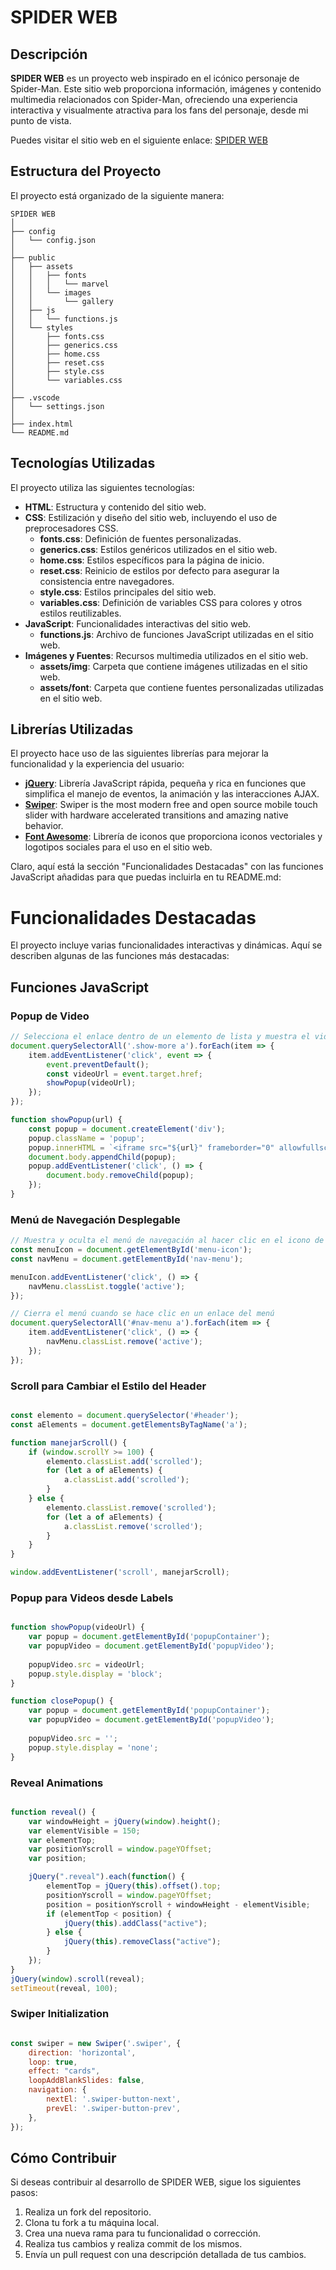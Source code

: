 # SPIDER WEB

## Descripción

**SPIDER WEB** es un proyecto web inspirado en el icónico personaje de Spider-Man. Este sitio web proporciona información, imágenes y contenido multimedia relacionados con Spider-Man, ofreciendo una experiencia interactiva y visualmente atractiva para los fans del personaje, desde mi punto de vista.

Puedes visitar el sitio web en el siguiente enlace: [SPIDER WEB](https://suarezhd.github.io/)

## Estructura del Proyecto

El proyecto está organizado de la siguiente manera:

```text
SPIDER WEB
│
├── config
│   └── config.json
│
├── public
│   ├── assets
│   │   ├── fonts
│   │   │   └── marvel
│   │   └── images
│   │       └── gallery
│   ├── js
│   │   └── functions.js
│   └── styles
│       ├── fonts.css
│       ├── generics.css
│       ├── home.css
│       ├── reset.css
│       ├── style.css
│       └── variables.css
│
├── .vscode
│   └── settings.json
│
├── index.html
└── README.md
```

## Tecnologías Utilizadas

El proyecto utiliza las siguientes tecnologías:

- **HTML**: Estructura y contenido del sitio web.
- **CSS**: Estilización y diseño del sitio web, incluyendo el uso de preprocesadores CSS.
  - **fonts.css**: Definición de fuentes personalizadas.
  - **generics.css**: Estilos genéricos utilizados en el sitio web.
  - **home.css**: Estilos específicos para la página de inicio.
  - **reset.css**: Reinicio de estilos por defecto para asegurar la consistencia entre navegadores.
  - **style.css**: Estilos principales del sitio web.
  - **variables.css**: Definición de variables CSS para colores y otros estilos reutilizables.
- **JavaScript**: Funcionalidades interactivas del sitio web.
  - **functions.js**: Archivo de funciones JavaScript utilizadas en el sitio web.
- **Imágenes y Fuentes**: Recursos multimedia utilizados en el sitio web.
  - **assets/img**: Carpeta que contiene imágenes utilizadas en el sitio web.
  - **assets/font**: Carpeta que contiene fuentes personalizadas utilizadas en el sitio web.

## Librerías Utilizadas

El proyecto hace uso de las siguientes librerías para mejorar la funcionalidad y la experiencia del usuario:

- **[jQuery](https://jquery.com/)**: Librería JavaScript rápida, pequeña y rica en funciones que simplifica el manejo de eventos, la animación y las interacciones AJAX.
- **[Swiper](https://swiperjs.com/)**: Swiper is the most modern free and open source mobile touch slider with hardware accelerated transitions and amazing native behavior.
- **[Font Awesome](https://fontawesome.com/)**: Librería de iconos que proporciona iconos vectoriales y logotipos sociales para el uso en el sitio web.


Claro, aquí está la sección "Funcionalidades Destacadas" con las funciones JavaScript añadidas para que puedas incluirla en tu README.md:

# Funcionalidades Destacadas

El proyecto incluye varias funcionalidades interactivas y dinámicas. Aquí se describen algunas de las funciones más destacadas:

## Funciones JavaScript

### Popup de Video

```javascript
// Selecciona el enlace dentro de un elemento de lista y muestra el video en una ventana emergente (popup)
document.querySelectorAll('.show-more a').forEach(item => {
    item.addEventListener('click', event => {
        event.preventDefault();
        const videoUrl = event.target.href;
        showPopup(videoUrl);
    });
});

function showPopup(url) {
    const popup = document.createElement('div');
    popup.className = 'popup';
    popup.innerHTML = `<iframe src="${url}" frameborder="0" allowfullscreen></iframe>`;
    document.body.appendChild(popup);
    popup.addEventListener('click', () => {
        document.body.removeChild(popup);
    });
} 

```

### Menú de Navegación Desplegable

```javascript
// Muestra y oculta el menú de navegación al hacer clic en el icono de hamburguesa
const menuIcon = document.getElementById('menu-icon');
const navMenu = document.getElementById('nav-menu');

menuIcon.addEventListener('click', () => {
    navMenu.classList.toggle('active');
});

// Cierra el menú cuando se hace clic en un enlace del menú
document.querySelectorAll('#nav-menu a').forEach(item => {
    item.addEventListener('click', () => {
        navMenu.classList.remove('active');
    });
});

```

### Scroll para Cambiar el Estilo del Header

```javascript

const elemento = document.querySelector('#header');
const aElements = document.getElementsByTagName('a');

function manejarScroll() {
    if (window.scrollY >= 100) {
        elemento.classList.add('scrolled');
        for (let a of aElements) {
            a.classList.add('scrolled');
        }
    } else {
        elemento.classList.remove('scrolled');
        for (let a of aElements) {
            a.classList.remove('scrolled');
        }
    }
}

window.addEventListener('scroll', manejarScroll);

```

### Popup para Videos desde Labels

```javascript

function showPopup(videoUrl) {
    var popup = document.getElementById('popupContainer');
    var popupVideo = document.getElementById('popupVideo');
    
    popupVideo.src = videoUrl; 
    popup.style.display = 'block'; 
}

function closePopup() {
    var popup = document.getElementById('popupContainer');
    var popupVideo = document.getElementById('popupVideo');
    
    popupVideo.src = '';
    popup.style.display = 'none';
}

```

### Reveal Animations

```javascript

function reveal() {
    var windowHeight = jQuery(window).height();
    var elementVisible = 150;
    var elementTop;
    var positionYscroll = window.pageYOffset;
    var position;

    jQuery(".reveal").each(function() {
        elementTop = jQuery(this).offset().top;
        positionYscroll = window.pageYOffset;
        position = positionYscroll + windowHeight - elementVisible;
        if (elementTop < position) {
            jQuery(this).addClass("active");
        } else {
            jQuery(this).removeClass("active");
        }
    });
}
jQuery(window).scroll(reveal);
setTimeout(reveal, 100);

```

### Swiper Initialization

```javascript

const swiper = new Swiper('.swiper', {
    direction: 'horizontal',
    loop: true,
    effect: "cards",
    loopAddBlankSlides: false,
    navigation: {
        nextEl: '.swiper-button-next',
        prevEl: '.swiper-button-prev',
    },
});

```

## Cómo Contribuir

Si deseas contribuir al desarrollo de SPIDER WEB, sigue los siguientes pasos:

1. Realiza un fork del repositorio.
2. Clona tu fork a tu máquina local.
3. Crea una nueva rama para tu funcionalidad o corrección.
4. Realiza tus cambios y realiza commit de los mismos.
5. Envía un pull request con una descripción detallada de tus cambios.